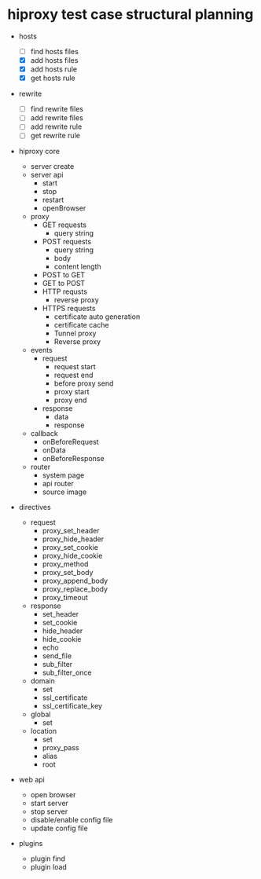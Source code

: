 # hiproxy test case structural planning

* hosts
  - [ ] find hosts files
  - [x] add hosts files
  - [x] add hosts rule
  - [x] get hosts rule

* rewrite
  - [ ] find rewrite files
  - [ ] add rewrite files
  - [ ] add rewrite rule
  - [ ] get rewrite rule

* hiproxy core
  * server create
  * server api
    * start
    * stop
    * restart
    * openBrowser
  * proxy
    * GET requests
      * query string
    * POST requests
      * query string
      * body
      * content length
    * POST to GET
    * GET to POST
    * HTTP requsts
      * reverse proxy
    * HTTPS requests
      * certificate auto generation
      * certificate cache
      * Tunnel proxy
      * Reverse proxy
  * events
    * request
      * request start
      * request end
      * before proxy send
      * proxy start
      * proxy end
    * response
      * data
      * response
  * callback
    * onBeforeRequest
    * onData
    * onBeforeResponse
  * router
    * system page
    * api router
    * source image

* directives
  * request
    * proxy_set_header
    * proxy_hide_header
    * proxy_set_cookie
    * proxy_hide_cookie
    * proxy_method
    * proxy_set_body
    * proxy_append_body
    * proxy_replace_body
    * proxy_timeout
  * response
    * set_header
    * set_cookie
    * hide_header
    * hide_cookie
    * echo
    * send_file
    * sub_filter
    * sub_filter_once
  * domain
    * set
    * ssl_certificate
    * ssl_certificate_key
  * global
    * set
  * location
    * set
    * proxy_pass
    * alias
    * root

* web api
  * open browser
  * start server
  * stop server
  * disable/enable config file
  * update config file

* plugins
  * plugin find
  * plugin load
